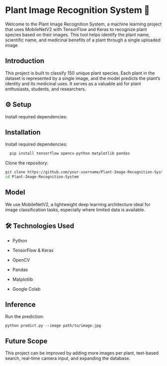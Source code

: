
# Plant Image Recognition System 🌿

Welcome to the Plant Image Recognition System, a machine learning project that uses MobileNetV2 with TensorFlow and Keras to recognize plant species based on their images. This tool helps identify the plant name, scientific name, and medicinal benefits of a plant through a single uploaded image


## Introduction
This project is built to classify 150 unique plant species. Each plant in the dataset is represented by a single image, and the model predicts the plant’s identity and its medicinal uses. It serves as a valuable aid for plant enthusiasts, students, and researchers.
## ⚙️ Setup
Install required dependencies:

## Installation

Install required dependencies:

```bash
  pip install tensorflow opencv-python matplotlib pandas
```
Clone the repository:
```bash
git clone https://github.com/your-username/Plant-Image-Recognition-System.git  
cd Plant-Image-Recognition-System 
```
    
## Model
We use MobileNetV2, a lightweight deep learning architecture ideal for image classification tasks, especially where limited data is available.


## 🛠️ Technologies Used
- Python

- TensorFlow & Keras

- OpenCV

- Pandas

- Matplotlib

- Google Colab
## Inference
Run the prediction:
```
python predict.py --image path/to/image.jpg 
```
## Future Scope
This project can be improved by adding more images per plant, text-based search, real-time camera input, and expanding the database.


